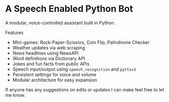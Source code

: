 # A Speech Enabled Python Bot

A modular, voice-controlled assistant built in Python.

Features

-  Mini-games: Rock-Paper-Scissors, Coin Flip, Palindrome Checker
-  Weather updates via web scraping
-  News headlines using NewsAPI
-  Word definitions via Dictionary API
-  Jokes and fun facts from public APIs
-  Speech input/output using `speech_recognition` and `pyttsx3`
-  Persistent settings for voice and volume
-  Modular architecture for easy expansion

If anyone has any suggestions on edits or updates I can make feel free to let me know. 
